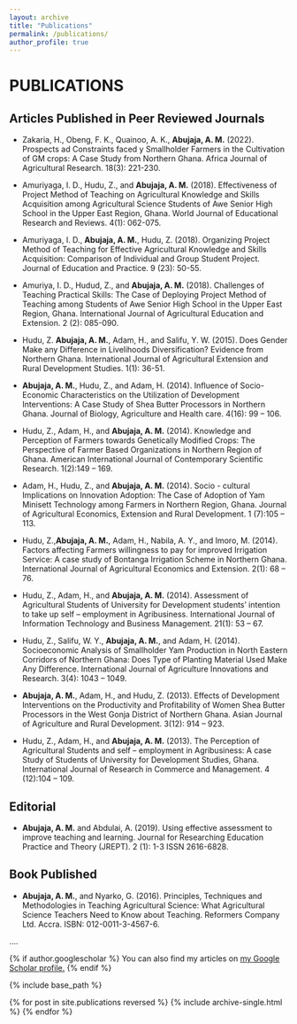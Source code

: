 ```yaml
---
layout: archive
title: "Publications"
permalink: /publications/
author_profile: true
---
```



PUBLICATIONS
======


## Articles Published in Peer Reviewed Journals

* Zakaria, H., Obeng, F. K., Quainoo, A. K., **Abujaja, A. M.** (2022). Prospects ad Constraints faced y Smallholder Farmers in the Cultivation of GM crops: A Case Study from Northern Ghana. Africa Journal of Agricultural Research. 18(3): 221-230.

* Amuriyaga, I. D., Hudu, Z., and **Abujaja, A. M.** (2018). Effectiveness of Project Method of Teaching on Agricultural Knowledge and Skills Acquisition among Agricultural Science Students of Awe Senior High School in the Upper East Region, Ghana. World Journal of Educational Research and Reviews. 4(1): 062-075.

* Amuriyaga, I. D., **Abujaja, A. M.**, Hudu, Z. (2018). Organizing Project Method of Teaching for Effective Agricultural Knowledge and Skills Acquisition: Comparison of Individual and Group Student Project. Journal of Education and Practice. 9 (23): 50-55.  

* Amuriya, I. D., Hudud, Z., and **Abujaja, A. M.** (2018). Challenges of Teaching Practical Skills: The Case of Deploying Project Method of Teaching among Students of Awe Senior High School in the Upper East Region, Ghana. International Journal of Agricultural Education and Extension. 2 (2): 085-090.
   
* Hudu, Z. **Abujaja, A. M.**, Adam, H., and Salifu, Y. W. (2015). Does Gender Make any Difference in Livelihoods Diversification? Evidence from Northern Ghana. International Journal of Agricultural Extension and Rural Development Studies. 1(1): 36-51.
    
* **Abujaja, A. M.**, Hudu, Z., and Adam, H. (2014). Influence of Socio-Economic Characteristics on the Utilization of Development Interventions: A Case Study of Shea Butter Processors in Northern Ghana. Journal of Biology, Agriculture and Health care. 4(16): 99 – 106.
    
* Hudu, Z., Adam, H., and **Abujaja, A. M.** (2014). Knowledge and Perception of Farmers towards Genetically Modified Crops: The Perspective of Farmer Based Organizations in Northern Region of Ghana. American International Journal of Contemporary Scientific Research. 1(2):149 – 169.
    
* Adam, H., Hudu, Z., and **Abujaja, A. M.** (2014). Socio - cultural Implications on Innovation Adoption: The Case of Adoption of Yam Minisett Technology among Farmers in Northern Region, Ghana. Journal of Agricultural Economics, Extension and Rural Development.  1 (7):105 – 113.
    
* Hudu, Z.,**Abujaja, A. M.**, Adam, H., Nabila, A. Y., and Imoro, M.  (2014). Factors affecting Farmers willingness to pay for improved Irrigation Service: A case study of Bontanga Irrigation Scheme in Northern Ghana. International Journal of Agricultural Economics and Extension.  2(1): 68 – 76.
    
* Hudu, Z., Adam, H., and **Abujaja, A. M.**  (2014). Assessment of Agricultural Students of University for Development students’ intention to take up self – employment in Agribusiness.  International Journal of Information Technology and Business Management. 21(1): 53 – 67.
    
* Hudu, Z., Salifu, W. Y., **Abujaja, A. M.**, and Adam, H. (2014). Socioeconomic Analysis of Smallholder Yam Production in North Eastern Corridors of Northern Ghana: Does Type of Planting Material Used Make Any Difference. International Journal of Agriculture Innovations and Research. 3(4): 1043 – 1049.
    
* **Abujaja, A. M.**, Adam, H., and Hudu, Z. (2013). Effects of Development Interventions on the Productivity and Profitability of Women Shea Butter Processors in the West Gonja District of Northern Ghana. Asian Journal of Agriculture and Rural Development. 3(12): 914 – 923.
    
* Hudu, Z., Adam, H., and **Abujaja, A. M.**  (2013). The Perception of Agricultural Students and self – employment in Agribusiness: A case Study of Students of University for Development Studies, Ghana. International Journal of Research in Commerce and Management. 4 (12):104 – 109. 

## Editorial

* **Abujaja, A. M.** and Abdulai, A. (2019). Using effective assessment to improve teaching and learning.  Journal for Researching Education Practice and Theory (JREPT). 2 (1): 1-3 ISSN 2616-6828.

## Book Published

* **Abujaja, A. M.**, and Nyarko, G. (2016). Principles, Techniques and Methodologies in Teaching Agricultural Science: What Agricultural Science Teachers Need to Know about Teaching.  Reformers Company Ltd. Accra. ISBN: 012-0011-3-4567-6. 


....

{% if author.googlescholar %}
  You can also find my articles on <u><a href="{{author.googlescholar}}">my Google Scholar profile</a>.</u>
{% endif %}

{% include base_path %}

{% for post in site.publications reversed %}
  {% include archive-single.html %}
{% endfor %}

